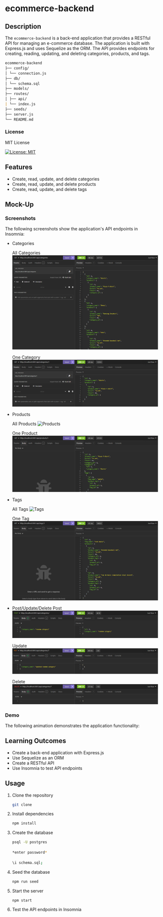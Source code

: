 # ecommerce-backend

## Description

The `ecommerce-backend` is a back-end application that provides a RESTful API for managing an e-commerce database. The application is built with Express.js and uses Sequelize as the ORM. The API provides endpoints for creating, reading, updating, and deleting categories, products, and tags.

```md
ecommerce-backend
├── config/
│ └── connection.js
├── db/
│ └── schema.sql
├── models/
├── routes/
│ ├── api/
| └── index.js
├── seeds/
├── server.js
└── README.md
```

### License

MIT License

[![License: MIT](https://img.shields.io/badge/License-MIT-yellow.svg)](https://opensource.org/licenses/MIT)

## Features

- Create, read, update, and delete categories
- Create, read, update, and delete products
- Create, read, update, and delete tags

## Mock-Up

### Screenshots

The following screenshots show the application's API endpoints in Insomnia:

- Categories

  All Categories
  ![Categories-All](./assets/images/categories-all.png)

  One Category
  ![Categories-One](./assets/images/categories-one.png)

- Products

  All Products
  ![Products](./assets/images/products.png)

  One Product
  ![Products-One](./assets/images/products-one.png)

- Tags

  All Tags
  ![Tags](./assets/images/tags.png)

  One Tag
  ![Tags-One](./assets/images/tags-one.png)

- Post/Update/Delete
  Post
  ![Post](./assets/images/post.png)

  Update
  ![Update](./assets/images/update.png)

  Delete
  ![Delete](./assets/images/delete.png)

### Demo

The following animation demonstrates the application functionality:

## Learning Outcomes

- Create a back-end application with Express.js
- Use Sequelize as an ORM
- Create a RESTful API
- Use Insomnia to test API endpoints

## Usage

1. Clone the repository

   ```bash
   git clone
   ```

2. Install dependencies

   ```bash
   npm install
   ```

3. Create the database

   ```bash
   psql -U postgres

   *enter password*

   \i schema.sql;
   ```

4. Seed the database

   ```bash
   npm run seed
   ```

5. Start the server

   ```bash
   npm start
   ```

6. Test the API endpoints in Insomnia
